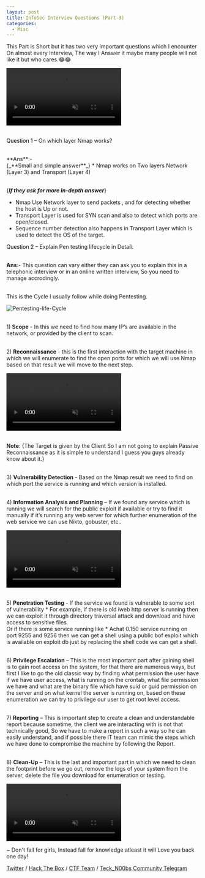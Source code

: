 ```yaml
---
layout: post
title: InfoSec Interview Questions (Part-3)
categories:
  - Misc
---
```


<p>This Part is Short but it has two very Important questions which I encounter On almost every Interview, The way I Answer it maybe many people will not like it but who cares.😂😂 </p>

<div class="background-wrap">
	<video id="video-bg-elem" preload="auto" autoplay="true" loop="loop" muted="muted">
		<Source src="https://media.giphy.com/media/RBYBWi1IT8vDy/giphy.mp4" type="video/mp4">
	</video>
</div>
  
<br>
<p Class="message">
  <font color="Black">Question 1</font> – On which layer Nmap works?
</p>
<br>**Ans**:- 
<br>{_**Small and simple answer**_} 
  * Nmap works on Two layers Network (Layer 3) and Transport (Layer 4)

<br>{_**If they ask for more In-depth answer**_} 
  * Nmap Use Network layer to send packets , and for detecting whether the host is Up or not.
  * Transport Layer is used for SYN scan and also to detect which ports are open/closed.
  * Sequence number detection also happens in Transport Layer which is used to detect the OS of the target.

<p Class="message">
  <font color="Black">Question 2</font> – Explain Pen testing lifecycle in Detail.
</p>

<br>**Ans**:- This question can vary either they can ask you to explain this in a telephonic interview or in an online written interview, So you need to manage accrodingly.

<br> This is the Cycle I usually follow while doing Pentesting.

![Pentesting-life-Cycle](https://teckk2.github.io/assets/images/pentestingLifeCycle-4.jpeg)

<br>1) **Scope** - In this we need to find how many IP’s are available in the network, or provided by the client to scan.

<br>2) **Reconnaissance** - this is the first interaction with the target machine in which we will enumerate to find the open ports for which we will use Nmap based on that result we will move to the next step.
<div class="background-wrap">
	<video id="video-bg-elem" preload="auto" autoplay="true" loop="loop" muted="muted">
		<Source src="https://media.giphy.com/media/xUNd9L1VpqjRxXEw5W/giphy.mp4" type="video/mp4">
	</video>
</div>	

<br> **Note**: {The Target is given by the Client So I am not going to explain Passive Reconnaissance as it is simple to understand I guess you guys already know about it.}

<br>3) **Vulnerability Detection** -  Based on the Nmap result we need to find on which port the service is running and which version is installed. 

<br>4) **Information Analysis and Planning** – If we found any service which is running we will search for the public exploit if available or try to find it manually if it’s running any web server for which further enumeration of the web service we can use Nikto, gobuster, etc..

<div class="background-wrap">
	<video id="video-bg-elem" preload="auto" autoplay="true" loop="loop" muted="muted">
		<Source src="https://media.giphy.com/media/BHNVC6suWIKs/giphy.mp4" type="video/mp4">
	</video>
</div>

<br>5) **Penetration Testing** - If the service we found is vulnerable to some sort of vulnerability 
	* For example, if there is old iweb http server is running then we can exploit it through directory traversal attack and download and have access to sensitive files.
<br>Or if there is some service running like
	* Achat 0.150 service running on port 9255 and 9256 then we can get a shell using a public bof exploit which is available on exploit db just by replacing the shell code we can get a shell.
	
<br>6) **Privilege Escalation** – This is the most important part after gaining shell is to gain root access on the system, for that there are numerous ways, but first I like to go the old classic way by finding what permission the user have if we have user access, what is running on the crontab, what file permission we have and what are the binary file which have suid or guid permission on the server and on what kernel the server is running on, based on these enumeration we can try to privilege our user to get root level access.

<br>7) **Reporting** – This is important step to create a clean and understandable report because sometime, the client we are interacting with is not that technically good, So we have to make a report in such a way so he can easily understand, and if possible there IT team can mimic the steps which we have done to compromise the machine by following the Report.

<br>8) **Clean-Up** – This is the last and important part in which we need to clean the footprint before we go out, remove the logs of your system from the server, delete the file you download for enumeration or testing.

<div class="background-wrap">
	<video id="video-bg-elem" preload="auto" autoplay="true" loop="loop" muted="muted">
		<Source src="https://media.giphy.com/media/3oKIPCSX4UHmuS41TG/giphy.mp4" type="video/mp4">
	</video>
</div>
	
	
<p class="message">
  ~ Don't fall for girls, Instead fall for knowledge atleast it will Love you back one day!
</p>

[Twitter](https://twitter.com/Teck__K2) / [Hack The Box](https://www.hackthebox.eu/profile/966) / [CTF Team](https://ctftime.org/team/20102) /
[Teck_N00bs Community Telegram](https://t.me/Teck_N00bs)

<script src="https://www.hackthebox.eu/badge/966"> </script>
	

